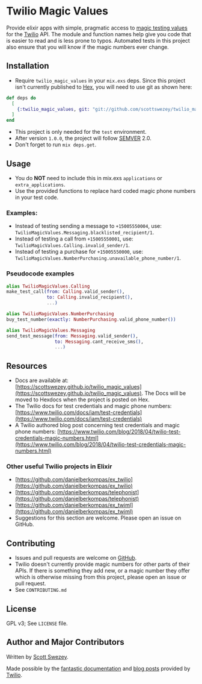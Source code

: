 # Twilio Magic Values

Provide elixir apps with simple, pragmatic access to [magic testing values](https://www.twilio.com/docs/iam/test-credentials) for the [Twilio](https://www.twilio.com) API. The module and function names help give you code that is easier to read and is less prone to typos. Automated tests in this project also ensure that you will know if the magic numbers ever change.

## Installation

- Require `twilio_magic_values` in your `mix.exs` deps. Since this project isn't currently published to [Hex](https://hex.pm/docs/publish), you will need to use git as shown here:
```elixir
def deps do
  [
    {:twilio_magic_values, git: "git://github.com/scottswezey/twilio_magic_values.git", only: :test}
  ]
end
```
- This project is only needed for the `test` environment.
- After version `1.0.0`, the project will follow [SEMVER](https://semver.org) 2.0.
- Don't forget to run `mix deps.get`.

## Usage

- You do **NOT** need to include this in mix.exs `applications` or `extra_applications`.
- Use the provided functions to replace hard coded magic phone numbers in your test code.

### Examples:

- Instead of testing sending a message to `+15005550004`, use: `TwilioMagicValues.Messaging.blacklisted_recipient/1`.
- Instead of testing a call from `+15005550001`, use: `TwilioMagicValues.Calling.invalid_sender/1`.
- Instead of testing a purchase for `+15005550000`, use: `TwilioMagicValues.NumberPurchasing.unavailable_phone_number/1`.

### Pseudocode examples
```elixir
alias TwilioMagicValues.Calling
make_test_call(from: Calling.valid_sender(),
               to: Calling.invalid_recipient(),
               ...)
```
```elixir
alias TwilioMagicValues.NumberPurchasing
buy_test_number(exactly: NumberPurchasing.valid_phone_number())
```
```elixir
alias TwilioMagicValues.Messaging
send_test_message(from: Messaging.valid_sender(),
                  to: Messaging.cant_receive_sms(),
                  ...)
```

## Resources
- Docs are available at: [https://scottswezey.github.io/twilio_magic_values](https://scottswezey.github.io/twilio_magic_values). The Docs will be moved to Hexdocs when the project is posted on Hex.
- The Twilio docs for test credentials and magic phone numbers: [https://www.twilio.com/docs/iam/test-credentials](https://www.twilio.com/docs/iam/test-credentials)
- A Twilio authored blog post concerning test credentials and magic phone numbers: [https://www.twilio.com/blog/2018/04/twilio-test-credentials-magic-numbers.html](https://www.twilio.com/blog/2018/04/twilio-test-credentials-magic-numbers.html)

### Other useful Twilio projects in Elixir
- [https://github.com/danielberkompas/ex_twilio](https://github.com/danielberkompas/ex_twilio)
- [https://github.com/danielberkompas/telephonist](https://github.com/danielberkompas/telephonist)
- [https://github.com/danielberkompas/ex_twiml](https://github.com/danielberkompas/ex_twiml)
- Suggestions for this section are welcome. Please open an issue on GitHub.

## Contributing
- Issues and pull requests are welcome on [GitHub](https://github.com/scottswezey/twilio_magic_values).
- Twilio doesn't currently provide magic numbers for other parts of their APIs. If there is something they add new, or a magic number they offer which is otherwise missing from this project, please open an issue or pull request.
- See `CONTRIBUTING.md`

## License
GPL v3; See `LICENSE` file.

## Author and Major Contributors

Written by [Scott Swezey](https://github.com/scottswezey).

Made possible by the [fantastic documentation](https://www.twilio.com/docs/iam/test-credentials) and [blog posts](https://www.twilio.com/blog/2018/04/twilio-test-credentials-magic-numbers.html) provided by [Twilio](https://www.twilio.com).
